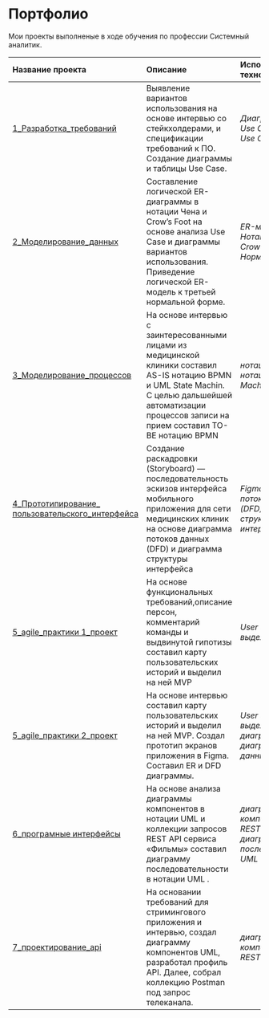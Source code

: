 # Портфолио
Мои проекты выполненые в ходе обучения по профессии Системный аналитик.<br> 

| Название проекта | Описание | Использованные технологии | 
| :---------------------- | :-------------------------------- | :---------------------- |
| [1_Разработка_требований](https://github.com/Alexandr-Korolkov/SystemAnalyticProjects/tree/main/1_Требования) | Выявление вариантов использования на основе интервью со стейкхолдерами, и спецификации требований к ПО. Создание диаграммы и таблицы Use Case. | *Диаграмма UML Use Case, Таблица Use Case* |
| [2_Моделирование_данных](https://github.com/Alexandr-Korolkov/SystemAnalyticProjects/tree/main/2_Моделирование_данных) | Составление логической ER-диаграммы в нотации Чена и Crow’s Foot на основе анализа Use Case и диаграммы вариантов использования. Приведение логической ER-модель к третьей нормальной форме. | *ER-моделирование, Нотация Чена, Crow's Foot, Нормализация 3NF* |
| [3_Моделирование_процессов](https://github.com/Alexandr-Korolkov/SystemAnalyticProjects/tree/main/3_Моделирование_процессов) | На основе интервью с заинтересованными лицами из медицинской клиники составил AS-IS нотацию BPMN и UML State Machin. С целью дальшейшей автоматизации процессов записи на прием составил TO-BE нотацию BPMN| *нотация BPMN 2.0, нотация UML State Machine* |
| [4_Прототипирование_ пользовательского_интерфейса](https://github.com/Alexandr-Korolkov/SystemAnalyticProjects/tree/main/4_Пользовательские_интерфейсы) | Создание раскадровки (Storyboard) — последовательность эскизов интерфейса мобильного приложения для сети медицинских клиник на основе диаграмма потоков данных (DFD) и диаграмма структуры интерфейса| *Figma, диаграмма потоков данных (DFD), диаграмма структуры интерфейса* |
| [5_agile_практики 1_проект](https://github.com/Alexandr-Korolkov/SystemAnalyticProjects/tree/main/5_agile_практики/1%20проект%20(User%20Story%20Map%2C%20выделение%20MVP)) | На основе функциональных требований,описание персон, комментарий команды и выдвинутой гипотизы составил карту пользовательских историй и выделил на ней MVP| *User Story Map, выделение MVP* |
| [5_agile_практики 2_проект](https://github.com/Alexandr-Korolkov/SystemAnalyticProjects/tree/main/5_agile_%D0%BF%D1%80%D0%B0%D0%BA%D1%82%D0%B8%D0%BA%D0%B8/2%20%D0%BF%D1%80%D0%BE%D0%B5%D0%BA%D1%82) | На основе интервью составил карту пользовательских историй и выделил на ней MVP. Создал прототип экранов приложения в Figma. Составил ER и DFD диаграммы. | *User Story Map, выделение MVP,ER диаграмма, диаграмма потоков данных (DFD), Figma* |
| [6_програмные интерфейсы](https://github.com/Alexandr-Korolkov/SystemAnalyticProjects/tree/main/6_%D0%BF%D1%80%D0%BE%D0%B3%D1%80%D0%B0%D0%BC%D0%BD%D1%8B%D0%B5%20%D0%B8%D0%BD%D1%82%D0%B5%D1%80%D1%84%D0%B5%D0%B9%D1%81%D1%8B) | На основе анализа диаграммы компонентов в нотации UML и коллекции запросов REST API сервиса «Фильмы» составил диаграмму последовательности в нотации UML . | *диаграмма компонентов UML, REST API, диаграмма последовательности UML* |
| [7_проектирование_api](https://github.com/Alexandr-Korolkov/SystemAnalyticProjects/tree/main/7_проектирование_api) | На основании требований для стримингового приложения и интервью,  создал диаграмму компонентов UML, разработал профиль API. Далее, собрал коллекцию Postman под запрос телеканала. | *диаграмма компонентов UML, REST API, Postman* |